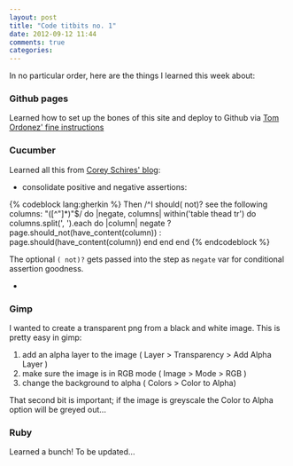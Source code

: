 ```yaml
---
layout: post
title: "Code titbits no. 1"
date: 2012-09-12 11:44
comments: true
categories: 
---
```


In no particular order, here are the things I learned this week about:

### Github pages

Learned how to set up the bones of this site and deploy to Github via [Tom Ordonez' fine instructions](http://www.tomordonez.com/blog/2012/06/04/creating-a-github-blog-using-octopress/)

### Cucumber

Learned all this from [Corey Schires' blog](http://coryschires.com):


- consolidate positive and negative assertions:

{% codeblock lang:gherkin %}
Then /^I should( not)? see the following columns: "([^"]*)"$/ do |negate, columns|
  within('table thead tr') do
    columns.split(', ').each do |column|
      negate ? page.should_not(have_content(column)) : page.should(have_content(column))
    end
  end
end
{% endcodeblock %}

The optional `( not)?` gets passed into the step as `negate` var for conditional assertion goodness.

-  

### Gimp

I wanted to create a transparent png from a black and white image.  This is pretty easy in gimp:

1. add an alpha layer to the image ( Layer > Transparency > Add Alpha Layer )
2. make sure the image is in RGB mode ( Image > Mode > RGB )
3. change the background to alpha ( Colors > Color to Alpha)

That second bit is important; if the image is greyscale the Color to Alpha option will be greyed out...

### Ruby

Learned a bunch!  To be updated...



